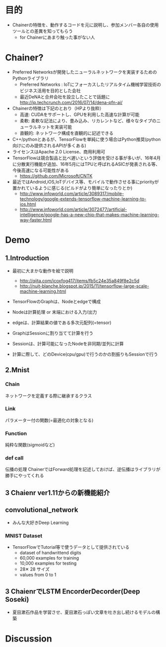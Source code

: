 # 目的
- Chainerの特徴を、動作するコードを元に説明し、参加メンバー各自の使用ツールとの差異を知ってもらう
  - for Chainerにあまり触った事がない人

# Chainer?
- Preferred Networksが開発したニューラルネットワークを実装するためのPythonライブラリ
  - Preferred Networks : IoTにフォーカスしたリアルタイム機械学習技術のビジネス活用を目的とした会社
  - 最近DeNAと合弁会社を設立したことで話題に　http://jp.techcrunch.com/2016/07/14/dena-pfn-ai/
- Chainerの特徴は下記のとおり（HPより抜粋）
  - 高速: CUDAをサポートし、GPUを利用した高速な計算が可能
  - 柔軟: 柔軟な記法により、畳み込み、リカレントなど、様々なタイプのニューラルネットを実装可能
  - 直観的: ネットワーク構成を直観的に記述できる
- C++/pythonとあるが、TensorFlowを単純に使う場合はPython推奨(python向けにのみ提供されるAPIが多くある)
- ライセンスはApache 2.0 License、商用利用可
- TensorFlowは競合製品と比べ遅いという評価を受ける事が多いが、16年4月に分散実行機能が追加、16年5月にはTPUと呼ばれるASICが発表される等、今後高速になる可能性がある
  - https://github.com/Microsoft/CNTK
- 最近ではAndroid,iOS,IoTデバイス等、モバイルで動作させる事にpriorityが置かれているように感じる(ビルドがより簡単になったりとか)
  - http://www.infoworld.com/article/3089317/mobile-technology/google-extends-tensorflow-machine-learning-to-ios.html
  - http://www.infoworld.com/article/3072477/artificial-intelligence/google-has-a-new-chip-that-makes-machine-learning-way-faster.html


# Demo
## 1.Introduction
- 最初に大まかな動作を絵で説明
  - http://qiita.com/icoxfog417/items/fb5c24e35a849f8e2c5d
  - http://nuit-blanche.blogspot.jp/2015/11/tensorflow-large-scale-machine-learning.html

- TensorFlowのGraphは、Nodeとedgeで構成
- Nodeは計算処理 or 末端における入力/出力
- edgeは、計算結果の値である多次元配列(=tensor)
- GraphはSessionに割り当てて計算を行う
- Sessionは、計算可能になったNodeを非同期/並列に計算
- 計算に際して、どのDevice(cpu/gpu)で行うのかの割振りもSessionで行う

## 2.Mnist
### Chain
ネットワークを定義する際に継承するクラス

### Link
パラメーター付の関数(=最適化の対象となる)

### Function
純粋な関数(sigmoidなど)

### def __call__ 
伝播の処理
ChainerではForward処理を記述しておけば、逆伝播はライブラリが勝手にやってくれる

## 3 Chaienr ver1.11からの新機能紹介 
## convolutional_network
- みんな大好きDeep Learning

### MNIST Dataset
- TensorFlowでTutorial等で使うデータとして提供されている
  - dataset of handwrittend digits
  - 60,000 examples for training
  - 10,000 examples for testing
  - 28✕ 28 サイズ
  - values from 0 to 1

## 3 ChaienrでLSTM EncorderDecorder(Deep Soseki)
- 夏目漱石作品を学習させ、夏目漱石っぽい文章を吐き出し続けるモデルの構築

# Discussion



